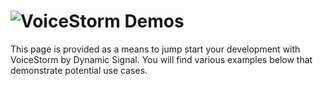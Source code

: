 # ![VoiceStorm Demos](http://i.imgur.com/DUy2O7Z.png)

This page is provided as a means to jump start your development with VoiceStorm by Dynamic Signal. You will find various examples below that demonstrate potential use cases.

